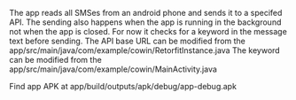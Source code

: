 The app reads all SMSes from an android phone and sends it to a specifed API. The sending also happens when the app is running in the background not when the app is closed. For now it checks for a keyword in the message text before sending. 
The API base URL can be modified from the app/src/main/java/com/example/cowin/RetorfitInstance.java
The keyword can be modified from the app/src/main/java/com/example/cowin/MainActivity.java

Find app APK at app/build/outputs/apk/debug/app-debug.apk 


